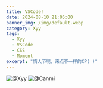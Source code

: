 ```yaml
---
title: VSCode!
date: 2024-08-10 21:05:00
banner_img: /img/default.webp
category: Xyy
tags: 
  - Xyy
  - VSCode
  - CSS
  - Moment
excerpt: "情人节呢，来点不一样的CP( )"
---
```


![@Xyy](/img/Moment/Image_1723294064299.webp)
![@Canmi](/img/Moment/Image_1723294064300.webp)